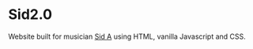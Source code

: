 # Sid2.0
Website built for musician [Sid A](https://www.instagram.com/sidacharyamusic/) using HTML, vanilla Javascript and CSS.
